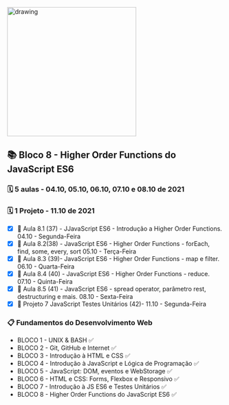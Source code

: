 <img src="https://user-images.githubusercontent.com/87394535/129942939-007fc304-2ac0-431d-b018-685951e5750f.png" alt="drawing" width="300"/>

## 📚 Bloco 8 - Higher Order Functions do JavaScript ES6
### 🗓️ 5 aulas - 04.10, 05.10, 06.10, 07.10 e 08.10 de 2021
### 🗓️ 1 Projeto - 11.10 de 2021
- [x] 📖 Aula 8.1 (37) - JJavaScript ES6 - Introdução a Higher Order Functions. 04.10 - Segunda-Feira
- [x] 📖 Aula 8.2(38) - JavaScript ES6 - Higher Order Functions - forEach, find, some, every, sort 05.10 - Terça-Feira
- [x] 📖 Aula 8.3 (39)- JavaScript ES6 - Higher Order Functions - map e filter. 06.10 - Quarta-Feira
- [x] 📖 Aula 8.4 (40) - JavaScript ES6 - Higher Order Functions - reduce. 07.10 - Quinta-Feira
- [x] 📖 Aula 8.5 (41) - JavaScript ES6 - spread operator, parâmetro rest, destructuring e mais. 08.10 - Sexta-Feira
- [x] 📖 Projeto 7 JavaScript Testes Unitários  (42)-  11.10 - Segunda-Feira

### 📋 Fundamentos do Desenvolvimento Web
- BLOCO 1 - UNIX & BASH  ✅
- BLOCO 2 - Git, GitHub e Internet ✅
- BLOCO 3 - Introdução à HTML e CSS ✅
- BLOCO 4 - Introdução à JavaScript e Lógica de Programação ✅
- BLOCO 5 - JavaScript: DOM, eventos e WebStorage ✅
- BLOCO 6 - HTML e CSS: Forms, Flexbox e Responsivo ✅
- BLOCO 7 - Introdução à JS ES6 e Testes Unitários ✅
- BLOCO 8 - Higher Order Functions do JavaScript ES6 ✅
